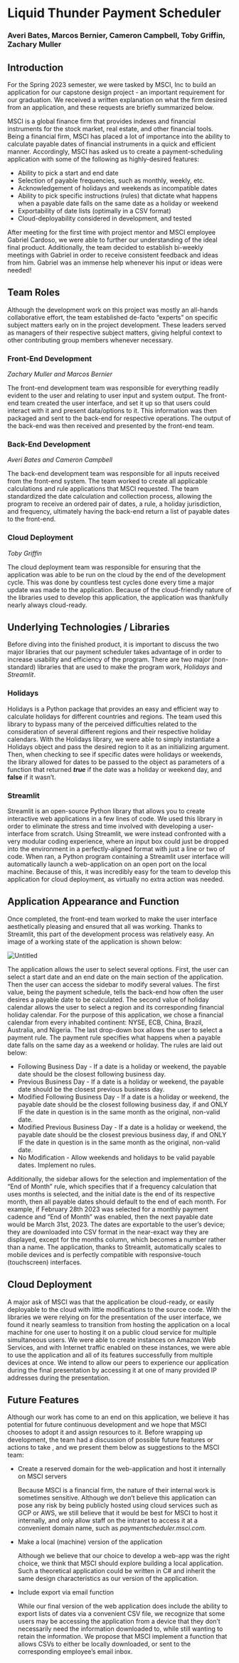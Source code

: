 # Liquid Thunder Payment Scheduler

### Averi Bates, Marcos Bernier, Cameron Campbell, Toby Griffin, Zachary Muller

## Introduction

For the Spring 2023 semester, we were tasked by MSCI, Inc to build an application for our capstone design project - an important requirement for our graduation. We received a written explanation on what the firm desired from an application, and these requests are briefly summarized below.

MSCI is a global finance firm that provides indexes and financial instruments for the stock market, real estate, and other financial tools. Being a financial firm, MSCI has placed a lot of importance into the ability to calculate payable dates of financial instruments in a quick and efficient manner. Accordingly, MSCI has asked us to create a payment-scheduling application with some of the following as highly-desired features:

- Ability to pick a start and end date
- Selection of payable frequencies, such as monthly, weekly, etc.
- Acknowledgement of holidays and weekends as incompatible dates
- Ability to pick specific instructions (rules) that dictate what happens when a payable date falls on the same date as a holiday or weekend
- Exportability of date lists (optimally in a CSV format)
- Cloud-deployability considered in development, and tested

After meeting for the first time with project mentor and MSCI employee Gabriel Cardoso, we were able to further our understanding of the ideal final product. Additionally, the team decided to establish bi-weekly meetings with Gabriel in order to receive consistent feedback and ideas from him. Gabriel was an immense help whenever his input or ideas were needed!

## Team Roles

Although the development work on this project was mostly an all-hands collaborative effort, the team established de-facto “experts” on specific subject matters early on in the project development. These leaders served as managers of their respective subject matters, giving helpful context to other contributing group members whenever necessary.

### Front-End Development

*Zachary Muller and Marcos Bernier*

The front-end development team was responsible for everything readily evident to the user and relating to user input and system output. The front-end team created the user interface, and set it up so that users could interact with it and present data/options to it. This information was then packaged and sent to the back-end for respective operations. The output of the back-end was then received and presented by the front-end team.

### Back-End Development

*Averi Bates and Cameron Campbell*

The back-end development team was responsible for all inputs received from the front-end system. The team worked to create all applicable calculations and rule applications that MSCI requested. The team standardized the date calculation and collection process, allowing the program to receive an ordered pair of dates, a rule, a holiday jurisdiction, and frequency, ultimately having the back-end return a list of payable dates to the front-end.

### Cloud Deployment

*Toby Griffin*

The cloud deployment team was responsible for ensuring that the application was able to be run on the cloud by the end of the development cycle. This was done by countless test cycles done every time a major update was made to the application. Because of the cloud-friendly nature of the libraries used to develop this application, the application was thankfully nearly always cloud-ready.

## Underlying Technologies / Libraries

Before diving into the finished product, it is important to discuss the two major libraries that our payment scheduler takes advantage of in order to increase usability and efficiency of the program. There are two major (non-standard) libraries that are used to make the program work, *Holidays* and *Streamlit*.

### Holidays

Holidays is a Python package that provides an easy and efficient way to calculate holidays for different countries and regions. The team used this library to bypass many of the perceived difficulties related to the consideration of several different regions and their respective holiday calendars. With the Holidays library, we were able to simply instantiate a Holidays object and pass the desired region to it as an initializing argument. Then, when checking to see if specific dates were holidays or weekends, the library allowed for dates to be passed to the object as parameters of a function that returned *****true***** if the date was a holiday or weekend day, and ******false****** if it wasn’t.

### Streamlit

Streamlit is an open-source Python library that allows you to create interactive web applications in a few lines of code. We used this library in order to eliminate the stress and time involved with developing a user-interface from scratch. Using Streamlit, we were instead confronted with a very modular coding experience, where an input box could just be dropped into the environment in a perfectly-aligned format with just a line or two of code. When ran, a Python program containing a Streamlit user interface will automatically launch a web-application on an open port on the local machine. Because of this, it was incredibly easy for the team to develop this application for cloud deployment, as virtually no extra action was needed. 

## Application Appearance and Function

Once completed, the front-end team worked to make the user interface aesthetically pleasing and ensured that all was working. Thanks to Streamlit, this part of the development process was relatively easy. An image of a working state of the application is shown below:

![Untitled](Capstone%20Final%20Report%20218a5b719bc74326b945f17409acac7b/Untitled.png)

The application allows the user to select several options. First, the user can select a start date and an end date on the main section of the application. Then the user can access the sidebar to modify several values. The first value, being the payment schedule, tells the back-end how often the user desires a payable date to be calculated. The second value of holiday calendar allows the user to select a region and its corresponding financial holiday calendar. For the purpose of this application, we chose a financial calendar from every inhabited continent: NYSE, ECB, China, Brazil, Australia, and Nigeria. The last drop-down box allows the user to select a payment rule. The payment rule specifies what happens when a payable date falls on the same day as a weekend or holiday. The rules are laid out below:

- Following Business Day - If a date is a holiday or weekend, the payable date should be the closest following business day.
- Previous Business Day - If a date is a holiday or weekend, the payable date should be the closest previous business day.
- Modified Following Business Day - If a date is a holiday or weekend, the payable date should be the closest following business day, if and ONLY IF the date in question is in the same month as the original, non-valid date.
- Modified Previous Business Day - If a date is a holiday or weekend, the payable date should be the closest previous business day, if and ONLY IF the date in question is in the same month as the original, non-valid date.
- No Modification - Allow weekends and holidays to be valid payable dates. Implement no rules.

Additionally, the sidebar allows for the selection and implementation of the “End of Month” rule, which specifies that if a frequency calculation that uses months is selected, and the initial date is the end of its respective month, then all payable dates should default to the end of each month. For example, if February 28th 2023 was selected for a monthly payment cadence and “End of Month” was enabled, then the next payable date would be March 31st, 2023. The dates are exportable to the user’s device; they are downloaded into CSV format in the near-exact way they are displayed, except for the months column, which becomes a number rather than a name. The application, thanks to Streamlit, automatically scales to mobile devices and is perfectly compatible with responsive-touch (touchscreen) interfaces. 

## Cloud Deployment

A major ask of MSCI was that the application be cloud-ready, or easily deployable to the cloud with little modifications to the source code. With the libraries we were relying on for the presentation of the user interface, we found it nearly seamless to transition from hosting the application on a local machine for one user to hosting it on a public cloud service for multiple simultaneous users. We were able to create instances on Amazon Web Services, and with Internet traffic enabled on these instances, we were able to use the application and all of its features successfully from multiple devices at once. We intend to allow our peers to experience our application during the final presentation by accessing it at one of many provided IP addresses during the presentation.

## Future Features

Although our work has come to an end on this application, we believe it has potential for future continuous development and we hope that MSCI chooses to adopt it and assign resources to it. Before wrapping up development, the team had a discussion of possible future features or actions to take , and we present them below as suggestions to the MSCI team:

- Create a reserved domain for the web-application and host it internally on MSCI servers
    
    Because MSCI is a financial firm, the nature of their internal work is sometimes sensitive. Although we don’t believe this application can pose any risk by being publicly hosted using cloud services such as GCP or AWS, we still believe that it would be best for MSCI to host it internally, and only allow staff on the intranet to access it at a convenient domain name, such as *paymentscheduler.msci.com.*
    
- Make a local (machine) version of the application
    
    Although we believe that our choice to develop a web-app was the right choice, we think that MSCI should explore building a local application. Such a theoretical application could be written in C# and inherit the same design characteristics as our version of the application.
    
- Include export via email function
    
    While our final version of the web application does include the ability to export lists of dates via a convenient CSV file, we recognize that some users may be accessing the application from a device that they don’t necessarily need the information downloaded to, while still wanting to retain the information. We propose that MSCI implement a function that allows CSVs to either be locally downloaded, or sent to the corresponding employee’s email inbox.

